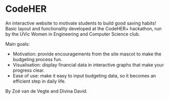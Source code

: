 # CodeHER

An interactive website to motivate students to build good saving habits! Basic layout and functionality developed at the CodeHER+ hackathon, run by the UVic Women in Engineering and Computer Science club.

Main goals:
- Motivation: provide encouragements from the site mascot to make the budgeting process fun.
- Visualisation: display financial data in interactive graphs that make your progress clear.
- Ease of use: make it easy to input budgeting data, so it becomes an efficient step in daily life.

By Zoë van de Vegte and Divina David.
